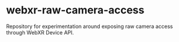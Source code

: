 # webxr-raw-camera-access
Repository for experimentation around exposing raw camera access through WebXR Device API.
